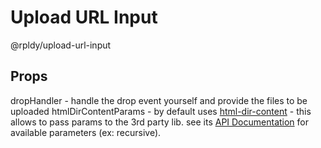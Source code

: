 
# Upload URL Input

@rpldy/upload-url-input

## Props

dropHandler - handle the drop event yourself and provide the files to be uploaded
htmlDirContentParams - by default uses [html-dir-content](https://www.npmjs.com/package/html-dir-content) - this allows to pass params to the 3rd party lib. see its [API Documentation](https://www.npmjs.com/package/html-dir-content#api)
for available parameters (ex: recursive).




